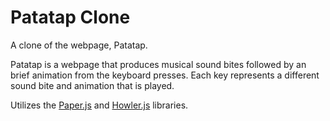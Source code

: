 <h1>Patatap Clone</h1>
A clone of the webpage, Patatap.

Patatap is a webpage that produces musical sound bites followed by an brief animation from the keyboard presses. Each key represents a different sound bite and animation that is played.

Utilizes the <a href="http://paperjs.org/">Paper.js</a> and <a href="https://howlerjs.com/">Howler.js</a> libraries.
